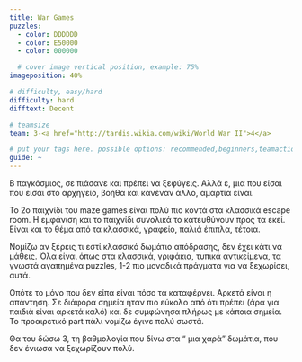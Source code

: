 ```yaml
---
title: War Games
puzzles:
  - color: DDDDDD
  - color: E50000
  - color: 000000

  # cover image vertical position, example: 75%
imageposition: 40%

# difficulty, easy/hard
difficulty: hard
difftext: Decent

# teamsize
team: 3-<a href="http://tardis.wikia.com/wiki/World_War_II">4</a>

# put your tags here. possible options: recommended,beginners,teamaction,duet
guide: ~
---
```


Β παγκόσμιος, σε πιάσανε και πρέπει να ξεφύγεις. Αλλά ε, μια που είσαι που είσαι στο αρχηγείο, βοήθα και κανέναν άλλο, αμαρτία είναι.

Το 2ο παιχνίδι του maze games είναι πολύ πιο κοντά στα κλασσικά escape room. Η εμφάνιση και το παιχνίδι συνολικά το κατευθύνουν προς τα εκεί. Είναι και το θέμα από τα κλασσικά,
γραφείο, παλιά έπιπλα, τέτοια.

Νομίζω αν ξέρεις τι εστί κλασσικό δωμάτιο απόδρασης, δεν έχει κάτι να μάθεις. Όλα είναι όπως στα κλασσικά, γριφάκια, τυπικά αντικείμενα, τα γνωστά αγαπημένα puzzles, 1-2 πιο
μοναδικά πράγματα για να ξεχωρίσει, αυτά.

Οπότε το μόνο που δεν είπα είναι πόσο τα καταφέρνει. Αρκετά είναι η απάντηση. Σε διάφορα σημεία ήταν πιο εύκολο από ότι πρέπει (άρα για παιδιά είναι αρκετά καλό) και δε
συμφώνησα πλήρως με κάποια σημεία. Το προαιρετικό part πάλι νομίζω έγινε πολύ σωστά.

Θα του δώσω 3, τη βαθμολογία που δίνω στα “ μια χαρά” δωμάτια, που δεν ένιωσα να ξεχωρίζουν πολύ.
